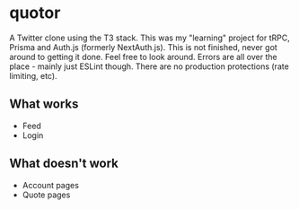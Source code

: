 # quotor

A Twitter clone using the T3 stack. This was my "learning" project for tRPC, Prisma and Auth.js (formerly NextAuth.js). This is not finished, never got around to getting it done. Feel free to look around. Errors are all over the place - mainly just ESLint though. There are no production protections (rate limiting, etc).

## What works

- Feed
- Login

## What doesn't work

- Account pages
- Quote pages
